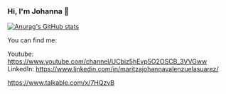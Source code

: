 ### Hi, I'm Johanna 👋

<!--
**mjvalenzuela/mjvalenzuela** is a ✨ _special_ ✨ repository because its `README.md` (this file) appears on your GitHub profile.

Here are some ideas to get you started:

- 🔭 I’m currently working on ...
- 🌱 I’m currently learning ...
- 👯 I’m looking to collaborate on ...
- 🤔 I’m looking for help with ...
- 💬 Ask me about ...
- 📫 How to reach me: ...
- 😄 Pronouns: ...
- ⚡ Fun fact: ...
-->

[![Anurag's GitHub stats](https://github-readme-stats.vercel.app/api?username=mjvalenzuela)](https://github.com/anuraghazra/github-readme-stats)


You can find me:

Youtube: https://www.youtube.com/channel/UCbiz5hEvp5O2OSCB_3VVGww
LinkedIn: https://www.linkedin.com/in/maritzajohannavalenzuelasuarez/

https://www.talkable.com/x/7HQzvB


